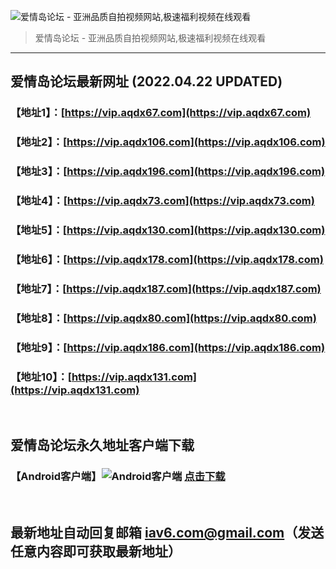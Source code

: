 ![爱情岛论坛 - 亚洲品质自拍视频网站,极速福利视频在线观看](http://ww1.sinaimg.cn/large/007drMcOgy1g5i6x3ua0xj30eg0393yo.jpg)
> 爱情岛论坛 - 亚洲品质自拍视频网站,极速福利视频在线观看

---

## 爱情岛论坛最新网址 (2022.04.22 UPDATED)
### 【地址1】：[https://vip.aqdx67.com](https://vip.aqdx67.com)
### 【地址2】：[https://vip.aqdx106.com](https://vip.aqdx106.com)
### 【地址3】：[https://vip.aqdx196.com](https://vip.aqdx196.com)
### 【地址4】：[https://vip.aqdx73.com](https://vip.aqdx73.com)
### 【地址5】：[https://vip.aqdx130.com](https://vip.aqdx130.com)
### 【地址6】：[https://vip.aqdx178.com](https://vip.aqdx178.com)
### 【地址7】：[https://vip.aqdx187.com](https://vip.aqdx187.com)
### 【地址8】：[https://vip.aqdx80.com](https://vip.aqdx80.com)
### 【地址9】：[https://vip.aqdx186.com](https://vip.aqdx186.com)
### 【地址10】：[https://vip.aqdx131.com](https://vip.aqdx131.com)
<br>

## 爱情岛论坛永久地址客户端下载
### 【Android客户端】![Android客户端](https://ww1.sinaimg.cn/large/007drMcOgy1fzljgv278jj300f00ia9t.jpg) [点击下载](https://app.aqdlt.app/v1/aqdlt_android_0828.apk)

<br>

## 最新地址自动回复邮箱 [iav6.com@gmail.com](mailto:iav6.com@gmail.com)（发送任意内容即可获取最新地址）
